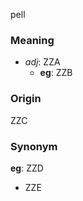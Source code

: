 pell
### Meaning
+ _adj_: ZZA
    + __eg__: ZZB

### Origin

ZZC

### Synonym

__eg__: ZZD

+ ZZE


